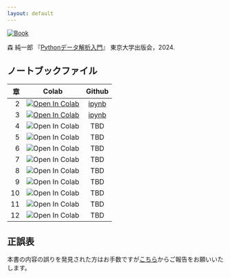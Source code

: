 ```yaml
---
layout: default
---
```


[![Book](https://hondana-image.s3.amazonaws.com/book/image/10049697/normal_1ef37020-0639-44dd-8934-b31d35a22b02.jpg)](https://www.utp.or.jp/book/b10049697.html)

森 純一郎 『[Pythonデータ解析入門](https://www.utp.or.jp/book/b10049697.html)』 東京大学出版会，2024.

## ノートブックファイル

| 章 | Colab | Github |
| ---: | --- | :---: |
| 2 | [![Open In Colab](https://colab.research.google.com/assets/colab-badge.svg)](https://colab.research.google.com/github/PythonDSBook/notebooks/blob/main/Chapter02.ipynb) | [ipynb](https://github.com/PythonDSBook/notebooks/blob/main/Chapter02.ipynb) |
| 3 | [![Open In Colab](https://colab.research.google.com/assets/colab-badge.svg)](https://colab.research.google.com/github/PythonDSBook/notebooks/blob/main/Chapter03.ipynb) | [ipynb](https://github.com/PythonDSBook/notebooks/blob/main/Chapter03.ipynb) |
| 4 | ![Open In Colab](https://colab.research.google.com/assets/colab-badge.svg) | TBD |
| 5 | ![Open In Colab](https://colab.research.google.com/assets/colab-badge.svg) | TBD |
| 6 | ![Open In Colab](https://colab.research.google.com/assets/colab-badge.svg) | TBD |
| 7 | ![Open In Colab](https://colab.research.google.com/assets/colab-badge.svg) | TBD |
| 8 | ![Open In Colab](https://colab.research.google.com/assets/colab-badge.svg) | TBD |
| 9 | ![Open In Colab](https://colab.research.google.com/assets/colab-badge.svg) | TBD |
| 10 | ![Open In Colab](https://colab.research.google.com/assets/colab-badge.svg) | TBD |
| 11 | ![Open In Colab](https://colab.research.google.com/assets/colab-badge.svg) | TBD |
| 12 | ![Open In Colab](https://colab.research.google.com/assets/colab-badge.svg) | TBD |

## 正誤表
本書の内容の誤りを発見された方はお手数ですが[こちら](https://github.com/PythonDSBook/notebooks/issues)からご報告をお願いいたします。
